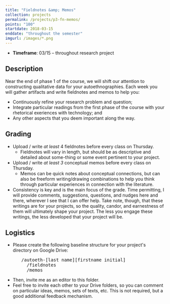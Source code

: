 ```yaml
---
title: "Fieldnotes &amp; Memos"
collection: projects
permalink: /projects/p3-fn-memos/
points: "100"
startdate: 2018-03-15
enddate: "throughout the semester"
imgurl: /images/*.png
---
```


<ul class="project-top-info">
  <li>
    <b>Timeframe</b>: 03/15 &ndash; throughout research project</li>
</ul>

## Description

Near the end of phase 1 of the course, we will shift our attention to constructing qualitative data for your autoethnographies. Each week you will gather artifacts and write fieldnotes and memos to help you:

- Continuously refine your research problem and question;
- Integrate particular readings from the first phase of the course with your rhetorical exeriences with technology; and
- Any other aspects that you deem important along the way.

## Grading

- Upload / write _at least_ 4 fieldnotes before every class on Thursday.
  + Fieldnotes will vary in length, but should be as descriptive and detailed about some-thing or some event pertinent to your project.
- Upload / write _at least 3_ conceptual memos before every class on Thursday.
  + Memos can be quick notes about conceptual connections, but can also be freeform writing/drawing combinations to help you think through particular experiences in connection with the literature.
- Consistency is key and is the main focus of the grade. Time permitting, I will provide comments, suggestions, questions, and nudges here and there, wherever I see that I can offer help. Take note, though, that these writings are for your projects, so the quality, candor, and earnestness of them will ultimately shape your project. The less you engage these writings, the less developed that your project will be.

## Logistics

- Please create the following baseline structure for your project's directory on Google Drive:
<pre>
      /autoeth-[last name][firstname initial]
        /fieldnotes
        /memos
</pre>
- Then, invite me as an editor to this folder.
- Feel free to invite each other to your Drive folders, so you can comment on particular ideas, memos, sets of texts, etc. This is not required, but a good additional feedback mechanism.
